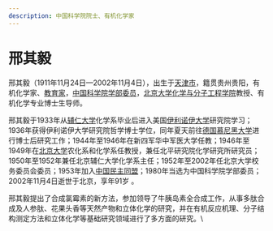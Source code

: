 ```yaml
---
description: 中国科学院院士、有机化学家
---
```


# 邢其毅

&#x20;     邢其毅（1911年11月24日—2002年11月4日），出生于[天津市](https://baike.baidu.com/item/%E5%A4%A9%E6%B4%A5%E5%B8%82/213824?fromModule=lemma\_inlink)，籍贯贵州贵阳，有机化学家、[教育家](https://baike.baidu.com/item/%E6%95%99%E8%82%B2%E5%AE%B6/10341583?fromModule=lemma\_inlink)，[中国科学院学部委员](https://baike.baidu.com/item/%E4%B8%AD%E5%9B%BD%E7%A7%91%E5%AD%A6%E9%99%A2%E5%AD%A6%E9%83%A8%E5%A7%94%E5%91%98/10229951?fromModule=lemma\_inlink)，[北京大学化学与分子工程学院](https://baike.baidu.com/item/%E5%8C%97%E4%BA%AC%E5%A4%A7%E5%AD%A6%E5%8C%96%E5%AD%A6%E4%B8%8E%E5%88%86%E5%AD%90%E5%B7%A5%E7%A8%8B%E5%AD%A6%E9%99%A2/3076042?fromModule=lemma\_inlink)教授、有机化学专业博士生导师。

&#x20;     邢其毅于1933年从[辅仁大学](https://baike.baidu.com/item/%E8%BE%85%E4%BB%81%E5%A4%A7%E5%AD%A6/18780083?fromModule=lemma\_inlink)化学系毕业后进入美国[伊利诺伊大学](https://baike.baidu.com/item/%E4%BC%8A%E5%88%A9%E8%AF%BA%E4%BC%8A%E5%A4%A7%E5%AD%A6/1373290?fromModule=lemma\_inlink)研究院学习；1936年获得伊利诺伊大学研究院哲学博士学位，同年夏天前往[德国慕尼黑大学](https://baike.baidu.com/item/%E5%BE%B7%E5%9B%BD%E6%85%95%E5%B0%BC%E9%BB%91%E5%A4%A7%E5%AD%A6/258605?fromModule=lemma\_inlink)进行博士后研究工作；1944年至1946年在新四军华中军医大学任教；1946年至1949年在[北京大学](https://baike.baidu.com/item/%E5%8C%97%E4%BA%AC%E5%A4%A7%E5%AD%A6/110221?fromModule=lemma\_inlink)农化系和化学系任教授，兼任北平研究院化学研究所研究员；1950年至1952年兼任北京辅仁大学化学系主任；1952年至2002年任北京大学校务委员会委员；1953年加入[中国民主同盟](https://baike.baidu.com/item/%E4%B8%AD%E5%9B%BD%E6%B0%91%E4%B8%BB%E5%90%8C%E7%9B%9F/457730?fromModule=lemma\_inlink)；1980年当选为中国科学院学部委员；2002年11月4日逝世于北京，享年91岁  。

&#x20;     邢其毅提出了合成氯霉素的新方法，参加领导了牛胰岛素全合成工作，从事多肽合成及人参肽、花果头香等天然产物和立体化学的研究，并在有机反应机理、分子结构测定方法和立体化学等基础研究领域进行了多方面的研究。\
